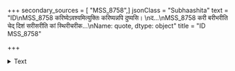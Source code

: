 +++
secondary_sources = [ "MSS_8758",]
jsonClass = "Subhaashita"
text = "ID\nMSS_8758    करिष्येऽवश्यमित्युक्तिः करिष्यन्नपि दुष्यसि।  \nद...\nMSS_8758    करी बरीभरीति चेद् दिशं सरीसरीति कां स्थिरीचरीक...\nName: quote, dtype: object"
title = "ID MSS_8758"

+++

<details><summary>Text</summary>

ID
MSS_8758    करिष्येऽवश्यमित्युक्तिः करिष्यन्नपि दुष्यसि।  
द...
MSS_8758    करी बरीभरीति चेद् दिशं सरीसरीति कां स्थिरीचरीक...
Name: quote, dtype: object
</details>
